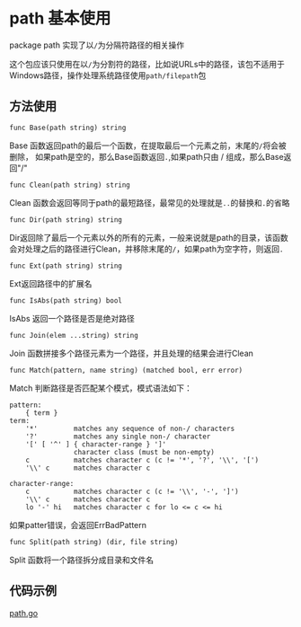 # path 基本使用

package path 实现了以`/`为分隔符路径的相关操作

这个包应该只使用在以`/`为分割符的路径，比如说URLs中的路径，该包不适用于Windows路径，操作处理系统路径使用`path/filepath`包

## 方法使用

`func Base(path string) string`

Base 函数返回path的最后一个函数，在提取最后一个元素之前，末尾的`/`将会被删除， 如果path是空的，那么Base函数返回`.`,如果path只由 / 组成，那么Base返回"/"

`func Clean(path string) string`

Clean 函数会返回等同于path的最短路径，最常见的处理就是`..`的替换和`.`的省略

`func Dir(path string) string`

Dir返回除了最后一个元素以外的所有的元素，一般来说就是path的目录，该函数会对处理之后的路径进行Clean，并移除末尾的`/`，如果path为空字符，则返回`.`

`func Ext(path string) string`

Ext返回路径中的扩展名

`func IsAbs(path string) bool`

IsAbs 返回一个路径是否是绝对路径

`func Join(elem ...string) string`

Join 函数拼接多个路径元素为一个路径，并且处理的结果会进行Clean

`func Match(pattern, name string) (matched bool, err error)`

Match 判断路径是否匹配某个模式，模式语法如下：
```
pattern:
	{ term }
term:
	'*'         matches any sequence of non-/ characters
	'?'         matches any single non-/ character
	'[' [ '^' ] { character-range } ']'
	            character class (must be non-empty)
	c           matches character c (c != '*', '?', '\\', '[')
	'\\' c      matches character c

character-range:
	c           matches character c (c != '\\', '-', ']')
	'\\' c      matches character c
	lo '-' hi   matches character c for lo <= c <= hi
```
如果patter错误，会返回ErrBadPattern

`func Split(path string) (dir, file string)`

Split 函数将一个路径拆分成目录和文件名

## 代码示例
[path.go](path.go)